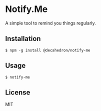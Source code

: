 # Notify.Me

A simple tool to remind you things regularly.

## Installation

```
$ npm -g install @decahedron/notify-me
```

## Usage

```
$ notify-me
```

## License

MIT